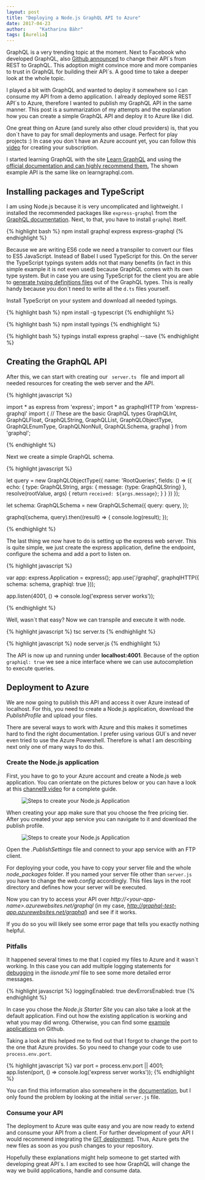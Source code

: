 ```yaml
---
layout: post
title: "Deploying a Node.js GraphQL API to Azure"
date: 2017-04-23
author:     "Katharina Bähr"
tags: [Aurelia]
---
```



<span class="dropcap">G</span>raphQL is a very trending topic at the moment. Next to Facebook who developed GraphQL, also <a href="https://githubengineering.com/the-github-graphql-api/
" title="link to announcement"> Github announced</a> to change their API´s from REST to GraphQL. This adoption might convince more and more companies to trust in GraphQL for building their API´s. A good time to take a deeper look at the whole topic. 

I played a bit with GraphQL and wanted to deploy it somewhere so I can consume my API from a demo application. I already deployed some REST API´s to Azure, therefore I wanted to publish my GraphQL API in the same manner. This post is a summarization of my attempts and the explanation how you can create a simple GraphQL API and deploy it to Azure like i did. 

One great thing on Azure (and surely also other cloud providers) is, that you don`t have to pay for small deployments and usage. Perfect for play projects :)
In case you don´t have an Azure account yet, you can follow this <a href="https://www.youtube.com/watch?v=YHCAAnPIQyc" title="link to video for creating a azure subscription">video</a> for creating your subscription. 

I started learning GraphQL with the site <a href="https://learngraphql.com/" title="link to learngraphql">Learn GraphQL</a> and using the <a href="" title="link to offical docu">official documentation and can highly recommend them.</a> The shown example API is the same like on learngraphql.com. 

<h2>Installing packages and TypeScript</h2>

I am using Node.js because it is very uncomplicated and lightweight. I installed the recommended packages like <code>express-graphql</code> from the <a href="http://graphql.org/code/" title="link to official docu with available libraries">GraphQL documentation</a>. Next, to that, you have to install <code>graphql</code> itself.


{% highlight bash %}
npm install graphql express express-graphql
{% endhighlight %} 

Because we are writing ES6 code we need a transpiler to convert our files to ES5 JavaScript.
Instead of Babel I used TypeScript for this. On the server the TypeScript typings system adds not that many benefits (in fact in this simple example it is not even used) because GraphQL comes with its own type system. But in case you are using TypeScript for the client you are able to <a href="https://github.com/dotansimha/graphql-code-generator" title="generate d.ts files from graphQL">generate typing definitions files</a> out of the GraphQL types. This is really handy because you don´t need to write all the <code>d.ts</code> files yourself.

Install TypeScript on your system and download all needed typings.

{% highlight bash %}
npm install -g typescript
{% endhighlight %} 

{% highlight bash %}
npm install typings
{% endhighlight %} 

{% highlight bash %}
typings install express graphql --save
{% endhighlight %} 

<h2>Creating the GraphQL API </h2>


After this, we can start with creating our <code> server.ts </code> file and import all needed resources for creating the web server and the API.

{% highlight javascript %}

import * as express from 'express';
import * as graphqlHTTP from 'express-graphql'
import {
  // These are the basic GraphQL types
  GraphQLInt,
  GraphQLFloat,
  GraphQLString,
  GraphQLList,
  GraphQLObjectType,
  GraphQLEnumType,
  GraphQLNonNull,
  GraphQLSchema,
  graphql
} from 'graphql';

{% endhighlight %} 

Next we create a simple GraphQL schema. 

{% highlight javascript %}

let query = new GraphQLObjectType({
  name: 'RootQueries',
  fields: () => ({
    echo: {
      type: GraphQLString,
      args: {
        message: {type: GraphQLString}
      },
      resolve(rootValue, args) {
        return `received: ${args.message}`;
      }
    }
  })
});

let schema: GraphQLSchema = new GraphQLSchema({
    query: query,
});

graphql(schema, query).then((result) => {
    console.log(result);
});

{% endhighlight %} 


The last thing we now have to do is setting up the express web server. This is quite simple, we just create the express application, define the endpoint,
configure the schema and add a port to listen on. 


{% highlight javascript %}

var app: express.Application = express();
app.use('/graphql', graphqlHTTP({
 schema: schema,
 graphiql: true
}));

app.listen(4001, () => console.log('express server works'));

{% endhighlight %} 

Well, wasn´t that easy? Now we can transpile and execute it with node.

{% highlight javascript %}
tsc server.ts
{% endhighlight %} 

{% highlight javascript %}
node server.js
{% endhighlight %} 

The API is  now up and running under **localhost:4001**. Because of the option <code> graphiql: true</code> we see a 
nice interface where we can use autocompletion to execute queries.

<h2>Deployment to Azure</h2>

We are now going to publish this API and access it over Azure instead of localhost.
For this, you need to create a Node.js application, download the *PublishProfile* and upload your files.

There are several ways to work with Azure and this makes it sometimes hard to find the right documentation.
I prefer using various GUI´s and never even tried to use the Azure Powershell. Therefore is what I am describing next only one of many ways to do this.

<h3> Create the Node.js application</h3>

First, you have to go to your Azure account and create a Node.js web application. You can orientate on the pictures below or you can have a look at this <a href="https://channel9.msdn.com/Blogs/Azure/Create-a-Web-App-with-Nodejs-and-Azure-App-Service" title="how to create app video from channel9">channel9 video</a> for a complete guide.

<figure>
    <img src="{{ '/assets/img/azure_deploy.png' | prepend: site.baseurl }}" alt="Steps to create your Node.js Application"/>
</figure>

When creating your app make sure that you choose the free pricing tier. After you created your app service you can navigate to it and download the publish profile.

<figure>
    <img src="{{ '/assets/img/download_publish_profile.PNG' | prepend: site.baseurl }}" alt="Steps to create your Node.js Application"/>
</figure>

Open the *.PublishSettings* file and connect to your app service with an FTP client.

For deploying your code, you have to copy your server file and the whole *node_packages* folder. If you named your server file other than <code>server.js</code> you have to change the *web.config* accordingly.
This files lays in the root directory and defines how your server will be executed.

Now you can try to access your API over <em>http://\<your-app-name\>.azurewebsites.net/graphql</em> (in my case, <em>http://graphql-test-app.azurewebsites.net/graphql</em>) and see if it works.

If you do so you will likely see some error page that tells you exactly nothing helpful.

<h3>Pitfalls</h3>
It happened several times to me that I copied my files to Azure and it wasn´t working. In this case you can add multiple logging statements for <a href="https://docs.microsoft.com/en-us/azure/app-service-web/web-sites-nodejs-debug" title="link to azure debugging guide">debugging</a>
in the <em>iisnode.yml</em> file to see some more detailed error messages.


{% highlight javascript %}
loggingEnabled: true
devErrorsEnabled: true
{% endhighlight %} 

In case you chose the *Node.js Starter Site* you can also take a look at the default application. Find out how the existing application is working and
what you may did wrong. Otherwise, you can find some <a href="https://github.com/Azure-Samples/app-service-web-nodejs-get-started">example applications</a> on Github.

Taking a look at this helped me to find out that I forgot to change the port to the one that Azure provides. So you need to change your code to use <code>process.env.port</code>.

{% highlight javascript %}
var port = process.env.port || 4001;
app.listen(port, () => console.log('express server works'));
{% endhighlight %} 


You can find this information also somewhere in the <a href="https://docs.microsoft.com/en-us/azure/cloud-services/cloud-services-nodejs-develop-deploy-app" title="link to node.js azure docu">documentation</a>, but I only found the problem by looking at the initial <code>server.js</code> file. 

<h3>Consume your API</h3>

The deployment to Azure was quite easy and you are now ready to extend and consume your API from a client.
For further development of your API I would recommend integrating the <a href="https://docs.microsoft.com/en-us/azure/app-service-web/app-service-deploy-local-git">GIT deployment</a>.
Thus, Azure gets the new files as soon as you push changes to your repository.

Hopefully these explanations might help someone to get started with developing great API´s.
I am excited to see how GraphQL will change the way we build applications, handle and consume data.
